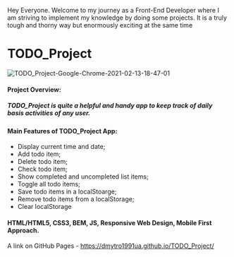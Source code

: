 Hey Everyone. Welcome to my journey as a Front-End Developer where I am striving to implement my knowledge by doing some projects. It is a truly tough and thorny way but enormously exciting at the same time

# TODO_Project

![TODO_Project-Google-Chrome-2021-02-13-18-47-01](https://user-images.githubusercontent.com/61331410/107855607-2303cc80-6e2c-11eb-915c-bc06068fb526.gif)

#### Project Overview:

##### TODO_Project is quite a helpful and handy app to keep track of daily basis activities of any user.

#### Main Features of TODO_Project App:
* Display current time and date; 
* Add todo item;
* Delete todo item;
* Check todo item;
* Show completed and uncompleted list items;
* Toggle all todo items;
* Save todo items in a localStoarge;
* Remove todo items from a localStorage;
* Clear localStorage

#### HTML/HTML5, CSS3, BEM, JS, Responsive Web Design, Mobile First Approach.

A link on GitHub Pages - https://dmytro1991ua.github.io/TODO_Project/
